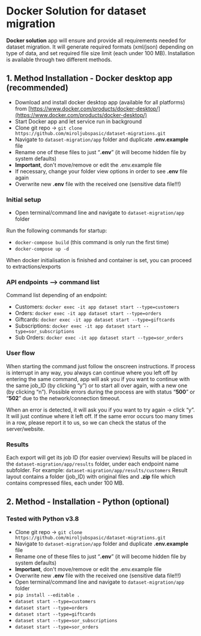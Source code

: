 # Docker Solution for dataset migration

**Docker solution** app will ensure and provide all requirements needed for dataset migration. It will generate required formats (xml/json) depending on type of data, and set required file size limit (each under 100 MB).  Installation is available through two different methods.

##
## 1. Method Installation - Docker desktop app (recommended)

- Download and install docker desktop app (available for all platforms) from [https://www.docker.com/products/docker-desktop/](https://www.docker.com/products/docker-desktop/)
- Start Docker app and let service run in background
- Clone git repo → `git clone https://github.com/miroljubspasic/dataset-migrations.git`
- Navigate to `dataset-migration/app` folder and duplicate **.env.example** file
- Rename one of these files to just “**.env**” (it will become hidden file by system defaults)
- **Important**, don't move/remove or edit the .env.example file
- If necessary, change your folder view options in order to see **.env** file again
- Overwrite new **.env** file with the received one (sensitive data file!!!)

### Initial setup

- Open terminal/command line and navigate to `dataset-migration/app` folder

Run the following commands for startup:
- `docker-compose build` (this command is only run the first time)
- `docker-compose up -d`
    
When docker initialisation is finished and container is set, you can proceed to extractions/exports

### API endpoints --> command list

Command list depending of an endpoint:
-   Customers: `docker exec -it app dataset start --type=customers`    
-   Orders: `docker exec -it app dataset start --type=orders`    
-   Giftcards: `docker exec -it app dataset start --type=giftcards`    
-   Subscriptions: `docker exec -it app dataset start --type=sor_subscriptions`    
-   Sub Orders: `docker exec -it app dataset start --type=sor_orders`

### User flow

When starting the command just follow the onscreen instructions. If process is interrupt in any way, you always can continue where you left off by entering the same command, app will ask you if you want to continue with the same job_ID (by clicking “y”) or to start all over again, with a new one (by clicking “n”). Possible errors during the process are with status “**500**” or “**502**” due to the network/connection timeout.

When an error is detected, it will ask you if you want to try again -> click “y”. It will just continue where it left off. If the same error occurs too many times in a row, please report it to us, so we can check the status of the server/website.

### Results

Each export will get its job ID (for easier overview)
Results will be placed in the `dataset-migration/app/results` folder, under each endpoint name subfolder. For example: `dataset-migration/app/results/customers`
Result layout contains a folder (job_ID) with original files and **.zip** file which contains compressed files, each under 100 MB.
##
## 2. Method - Installation - Python (optional)

### Tested with Python v3.8
- Clone git repo → `git clone https://github.com/miroljubspasic/dataset-migrations.git`
- Navigate to `dataset-migration/app` folder and duplicate **.env.example** file
- Rename one of these files to just “**.env**” (it will become hidden file by system defaults)
- **Important**, don't move/remove or edit the .env.example file
- Overwrite new **.env** file with the received one (sensitive data file!!!)
- Open terminal/command line and navigate to `dataset-migration/app` folder
- `pip install --editable .`
- `dataset start --type=customers`
- `dataset start --type=orders`
- `dataset start --type=giftcards`
- `dataset start --type=sor_subscriptions`
- `dataset start --type=sor_orders`
